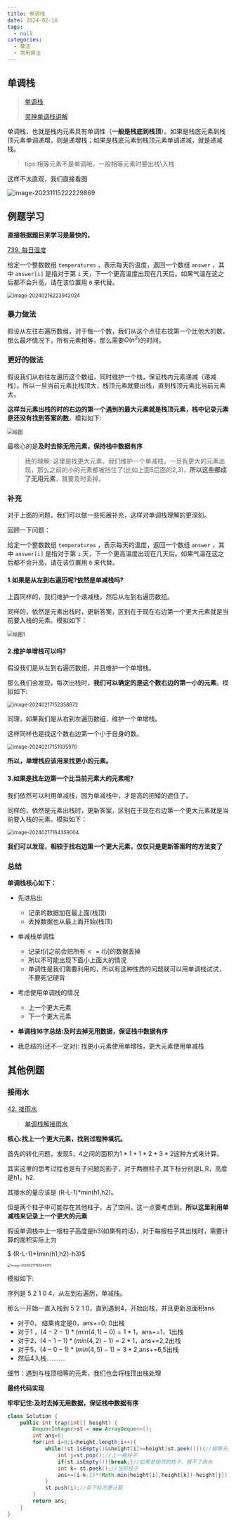 ```yaml
---
title: 单调栈
date: 2024-02-16
tags: 
  - null
categories:  
  - 算法
  - 常用算法
---
```


## 单调栈

> [单调栈](https://blog.csdn.net/m0_73096566/article/details/129232233)
>
> [灵神单调栈讲解](https://www.bilibili.com/video/BV1VN411J7S7/?spm_id_from=333.999.0.0&vd_source=d005def162a369d30cf8c241225a9395)

单调栈，也就是栈内元素具有单调性（**一般是栈底到栈顶**）。如果是栈底元素到栈顶元素单调递增，则是递增栈；如果是栈底元素到栈顶元素单调递减，就是递减栈。

> tips:相等元素不是单调哦，一般相等元素时要出栈\入栈

这样不太直观，我们直接看图

![image-20231115222229869](https://typora-1309665611.cos.ap-nanjing.myqcloud.com/typora/image-20231115222229869.png)

## 例题学习

**直接根据题目来学习是最快的，**

[739. 每日温度](https://leetcode.cn/problems/daily-temperatures/)

给定一个整数数组 `temperatures` ，表示每天的温度，返回一个数组 `answer` ，其中 `answer[i]` 是指对于第 `i` 天，下一个更高温度出现在几天后。如果气温在这之后都不会升高，请在该位置用 `0` 来代替。

<img src="https://typora-1309665611.cos.ap-nanjing.myqcloud.com/typora/image-20240216223942024.png" alt="image-20240216223942024" style="zoom:80%;" />

### **暴力做法**

假设从左往右遍历数组，对于每一个数，我们从这个点往右找第一个比他大的数，那么最坏情况下，所有元素相等，那么需要$O(n^2)$的时间。

### **更好的做法**

假设我们从右往左遍历这个数组，同时维护一个栈，保证栈内元素递减（递减栈）。所以一旦当前元素比栈顶大，栈顶元素就要出栈，直到栈顶元素比当前元素大。

**这样当元素出栈的时的右边的第一个遇到的最大元素就是栈顶元素，栈中记录元素是还没有找到答案的数**。模拟如下:

<img src="https://typora-1309665611.cos.ap-nanjing.myqcloud.com/typora/%E7%BB%98%E5%9B%BE.png" alt="绘图" style="zoom:80%;" />

最核心的是**及时去除无用元素，保持栈中数据有序**

> 我的理解: 这里是找更大元素，我们维护一个单减栈，一旦有更大的元素出现，那么之前的小的元素都被挡住了(比如上面5后面的2,3)，**所以这些都成了无用元素**，就要及时丢掉。

### 补充

对于上面的问题，我们可以做一些拓展补充，这样对单调栈理解的更深刻。

回顾一下问题：

给定一个整数数组 `temperatures` ，表示每天的温度，返回一个数组 `answer` ，其中 `answer[i]` 是指对于第 `i` 天，下一个更高温度出现在几天后。如果气温在这之后都不会升高，请在该位置用 `0` 来代替。

#### **1.如果是从左到右遍历呢?依然是单减栈吗?**

上面同样的，我们维护一个递减栈，然后从左到右遍历数组。

同样的，依然是元素出栈时，更新答案，区别在于现在右边第一个更大元素就是当前要入栈的元素。模拟如下：

<img src="https://typora-1309665611.cos.ap-nanjing.myqcloud.com/typora/%E7%BB%98%E5%9B%BE1.png" alt="绘图1" style="zoom:80%;" />

#### **2.维护单增栈可以吗?**

假设我们是从左到右遍历数组，并且维护一个单增栈。

那么我们会发现，每次出栈时，**我们可以确定的是这个数右边的第一小的元素**。模拟如下:

<img src="https://typora-1309665611.cos.ap-nanjing.myqcloud.com/typora/image-20240217152358672.png" alt="image-20240217152358672" style="zoom:80%;" />

同理，如果我们是从右到左遍历数组，维护一个单增栈。

这样同样也是找这个数右边第一个小于自身的数。

<img src="https://typora-1309665611.cos.ap-nanjing.myqcloud.com/typora/image-20240217151035970.png" alt="image-20240217151035970" style="zoom:80%;" />

**所以，单增栈应该用来找更小的元素。**

#### 3.如果是找左边第一个比当前元素大的元素呢?

我们依然可以利用单减栈，因为单减栈中，才是高的把矮的遮住了。

同样的，依然是元素出栈时，更新答案，区别在于现在右边第一个更大元素就是当前要入栈的元素。模拟如下：

<img src="https://typora-1309665611.cos.ap-nanjing.myqcloud.com/typora/image-20240217164359004.png" alt="image-20240217164359004" style="zoom:80%;" />

**我们可以发现，相较于找右边第一个更大元素，仅仅只是更新答案时的方法变了**

### **总结**

**单调栈核心如下：**

- 先进后出
  - 记录的数据加在最上面(栈顶)
  - 丢掉数据也从最上面开始(栈顶)
- 单减栈单调性
  - 记录$t[i]$之前会把所有$<=t[i]$的数据丢掉
  - 所以不可能出现下面小上面大的情况
  - 单调性是我们需要利用的，所以有这种性质的问题就可以用单调栈试试，不要死记硬背
- 考虑使用单调栈的情况
  - 上一个更大元素
  - 下一个更大元素

- **单调栈16字总结:及时去掉无用数据，保证栈中数据有序**
-  我总结的(还不一定对):  找更小元素使用单增栈，更大元素使用单减栈

## 其他例题

### 接雨水

[42. 接雨水](https://leetcode.cn/problems/trapping-rain-water/)

> [单调栈解接雨水](https://www.bilibili.com/video/BV1VN411J7S7/?spm_id_from=333.999.0.0&vd_source=d005def162a369d30cf8c241225a9395)

**核心:找上一个更大元素，找到过程种填坑。**

首先的转化问题，发现5，4之间的面积为$1*1+1*2+3*2$这种方式来计算。

其实这里的思考过程也是有子问题的影子，对于两根柱子,其下标分别是L,R，高度是h1，h2. 

其接水的量应该是  (R-L-1)*min(h1,h2)。

但是两个柱子中可能存在其他柱子，占了空间，这一点要考虑到。**所以这里利用单减栈来记录上一个更大的元素**

假设单调栈中上一根柱子高度是h3(如果有的话)，对于每根柱子其出栈时，需要计算的面积实际上为

$ (R-L-1)*(min(h1,h2)-h3)$

<img src="https://typora-1309665611.cos.ap-nanjing.myqcloud.com/typora/image-20240217165344313.png" alt="image-20240217165344313" style="zoom:50%;" />

模拟如下:

序列是 5 2 1 0 4，从左到右遍历，单减栈。

那么一开始一直入栈到  5 2 1 0，直到遇到4，开始出栈，并且更新总面积ans

- 对于0， 结果肯定是0，ans+=0; 0出栈
- 对于1 ，$(4-2-1)*(min(4,1) -0)=1*1$，ans+=1，1出栈
- 对于2，$(4-1-1)*(min(4,2)-1)= 2*1$，ans+=2,2出栈
- 对于5，$(4-0-1)*(min(4,5)-1)=3*2$,ans+=6,5出栈
- 然后4入栈...........

细节：遇到与栈顶相等的元素，我们也会将栈顶出栈处理

**最终代码实现**

**牢牢记住:及时去掉无用数据，保证栈中数据有序**

```java
class Solution {
    public int trap(int[] height) {
        Deque<Integer>st = new ArrayDeque<>();
        int ans=0;
        for(int i=0;i<height.length;i++){
            while(!st.isEmpty()&&height[i]>=height[st.peek()]){//相等元素也需要处理，否则破坏了单调性
                int j=st.pop();//上一根柱子
                if(st.isEmpty()){break;}//如果是相邻的柱子，接不了雨水
                int k= st.peek();//当前柱子
                ans+=(i-k-1)*(Math.min(height[i],height[k])-height[j]);
            }
            st.push(i);//存下标方便计算
        }
        return ans;
    }
}
```
